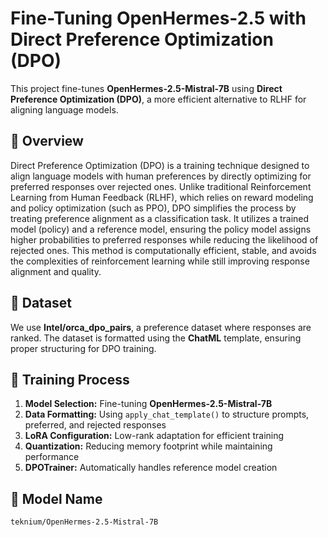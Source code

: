 # Fine-Tuning OpenHermes-2.5 with Direct Preference Optimization (DPO)

This project fine-tunes **OpenHermes-2.5-Mistral-7B** using **Direct Preference Optimization (DPO)**, a more efficient alternative to RLHF for aligning language models.

## 📌 Overview  
Direct Preference Optimization (DPO) is a training technique designed to align language models with human preferences by directly optimizing for preferred responses over rejected ones. Unlike traditional Reinforcement Learning from Human Feedback (RLHF), which relies on reward modeling and policy optimization (such as PPO), DPO simplifies the process by treating preference alignment as a classification task. It utilizes a trained model (policy) and a reference model, ensuring the policy model assigns higher probabilities to preferred responses while reducing the likelihood of rejected ones. This method is computationally efficient, stable, and avoids the complexities of reinforcement learning while still improving response alignment and quality.
## 📝 Dataset  
We use **Intel/orca_dpo_pairs**, a preference dataset where responses are ranked. The dataset is formatted using the **ChatML** template, ensuring proper structuring for DPO training.

## 🔧 Training Process  
1. **Model Selection:** Fine-tuning **OpenHermes-2.5-Mistral-7B**  
2. **Data Formatting:** Using `apply_chat_template()` to structure prompts, preferred, and rejected responses  
3. **LoRA Configuration:** Low-rank adaptation for efficient training  
4. **Quantization:** Reducing memory footprint while maintaining performance  
5. **DPOTrainer:** Automatically handles reference model creation  

## 🚀 Model Name  
```plaintext
teknium/OpenHermes-2.5-Mistral-7B
